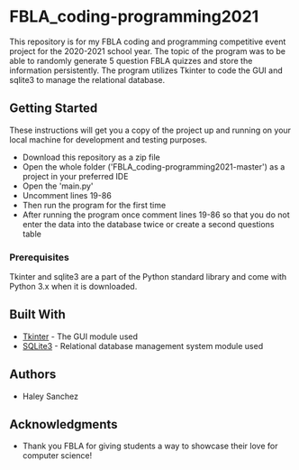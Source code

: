 # FBLA_coding-programming2021

This repository is for my FBLA coding and programming competitive event project for the 2020-2021 school year. The topic of the program was to be able to randomly generate 5 question FBLA quizzes and store the information persistently. The program utilizes Tkinter to code the GUI and sqlite3 to manage the relational database. 

## Getting Started

These instructions will get you a copy of the project up and running on your local machine for development and testing purposes. 

* Download this repository as a zip file
* Open the whole folder ('FBLA_coding-programming2021-master') as a project in your preferred IDE
* Open the 'main.py'
* Uncomment lines 19-86
* Then run the program for the first time
* After running the program once comment lines 19-86 so that you do not enter the data into the database twice or create a second questions table

### Prerequisites

Tkinter and sqlite3 are a part of the Python standard library and come with Python 3.x when it is downloaded.

## Built With

* [Tkinter](https://docs.python.org/3/library/tkinter.html#tkinter-modules) - The GUI module used
* [SQLite3](https://docs.python.org/3/library/sqlite3.html) - Relational database management system module used

## Authors

* Haley Sanchez

## Acknowledgments

* Thank you FBLA for giving students a way to showcase their love for computer science!
